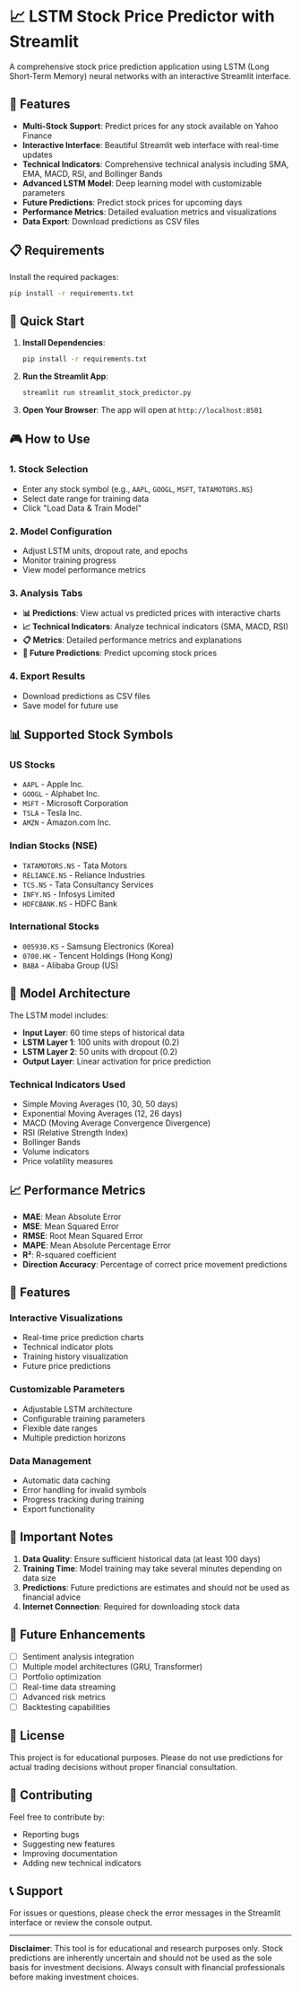# 📈 LSTM Stock Price Predictor with Streamlit

A comprehensive stock price prediction application using LSTM (Long Short-Term Memory) neural networks with an interactive Streamlit interface.

## 🚀 Features

- **Multi-Stock Support**: Predict prices for any stock available on Yahoo Finance
- **Interactive Interface**: Beautiful Streamlit web interface with real-time updates
- **Technical Indicators**: Comprehensive technical analysis including SMA, EMA, MACD, RSI, and Bollinger Bands
- **Advanced LSTM Model**: Deep learning model with customizable parameters
- **Future Predictions**: Predict stock prices for upcoming days
- **Performance Metrics**: Detailed evaluation metrics and visualizations
- **Data Export**: Download predictions as CSV files

## 📋 Requirements

Install the required packages:

```bash
pip install -r requirements.txt
```

## 🎯 Quick Start

1. **Install Dependencies**:
   ```bash
   pip install -r requirements.txt
   ```

2. **Run the Streamlit App**:
   ```bash
   streamlit run streamlit_stock_predictor.py
   ```

3. **Open Your Browser**: The app will open at `http://localhost:8501`

## 🎮 How to Use

### 1. Stock Selection
- Enter any stock symbol (e.g., `AAPL`, `GOOGL`, `MSFT`, `TATAMOTORS.NS`)
- Select date range for training data
- Click "Load Data & Train Model"

### 2. Model Configuration
- Adjust LSTM units, dropout rate, and epochs
- Monitor training progress
- View model performance metrics

### 3. Analysis Tabs
- **📊 Predictions**: View actual vs predicted prices with interactive charts
- **📈 Technical Indicators**: Analyze technical indicators (SMA, MACD, RSI)
- **📋 Metrics**: Detailed performance metrics and explanations
- **🔮 Future Predictions**: Predict upcoming stock prices

### 4. Export Results
- Download predictions as CSV files
- Save model for future use

## 📊 Supported Stock Symbols

### US Stocks
- `AAPL` - Apple Inc.
- `GOOGL` - Alphabet Inc.
- `MSFT` - Microsoft Corporation
- `TSLA` - Tesla Inc.
- `AMZN` - Amazon.com Inc.

### Indian Stocks (NSE)
- `TATAMOTORS.NS` - Tata Motors
- `RELIANCE.NS` - Reliance Industries
- `TCS.NS` - Tata Consultancy Services
- `INFY.NS` - Infosys Limited
- `HDFCBANK.NS` - HDFC Bank

### International Stocks
- `005930.KS` - Samsung Electronics (Korea)
- `0700.HK` - Tencent Holdings (Hong Kong)
- `BABA` - Alibaba Group (US)

## 🔧 Model Architecture

The LSTM model includes:
- **Input Layer**: 60 time steps of historical data
- **LSTM Layer 1**: 100 units with dropout (0.2)
- **LSTM Layer 2**: 50 units with dropout (0.2)
- **Output Layer**: Linear activation for price prediction

### Technical Indicators Used
- Simple Moving Averages (10, 30, 50 days)
- Exponential Moving Averages (12, 26 days)
- MACD (Moving Average Convergence Divergence)
- RSI (Relative Strength Index)
- Bollinger Bands
- Volume indicators
- Price volatility measures

## 📈 Performance Metrics

- **MAE**: Mean Absolute Error
- **MSE**: Mean Squared Error
- **RMSE**: Root Mean Squared Error
- **MAPE**: Mean Absolute Percentage Error
- **R²**: R-squared coefficient
- **Direction Accuracy**: Percentage of correct price movement predictions

## 🎨 Features

### Interactive Visualizations
- Real-time price prediction charts
- Technical indicator plots
- Training history visualization
- Future price predictions

### Customizable Parameters
- Adjustable LSTM architecture
- Configurable training parameters
- Flexible date ranges
- Multiple prediction horizons

### Data Management
- Automatic data caching
- Error handling for invalid symbols
- Progress tracking during training
- Export functionality

## 🚨 Important Notes

1. **Data Quality**: Ensure sufficient historical data (at least 100 days)
2. **Training Time**: Model training may take several minutes depending on data size
3. **Predictions**: Future predictions are estimates and should not be used as financial advice
4. **Internet Connection**: Required for downloading stock data

## 🔮 Future Enhancements

- [ ] Sentiment analysis integration
- [ ] Multiple model architectures (GRU, Transformer)
- [ ] Portfolio optimization
- [ ] Real-time data streaming
- [ ] Advanced risk metrics
- [ ] Backtesting capabilities

## 📝 License

This project is for educational purposes. Please do not use predictions for actual trading decisions without proper financial consultation.

## 🤝 Contributing

Feel free to contribute by:
- Reporting bugs
- Suggesting new features
- Improving documentation
- Adding new technical indicators

## 📞 Support

For issues or questions, please check the error messages in the Streamlit interface or review the console output.

---

**Disclaimer**: This tool is for educational and research purposes only. Stock predictions are inherently uncertain and should not be used as the sole basis for investment decisions. Always consult with financial professionals before making investment choices. 